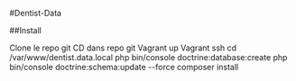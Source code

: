 #Dentist-Data

##Install

Clone le repo git
CD dans repo git
Vagrant up
Vagrant ssh
cd /var/www/dentist.data.local
php bin/console doctrine:database:create
php bin/console doctrine:schema:update --force
composer install